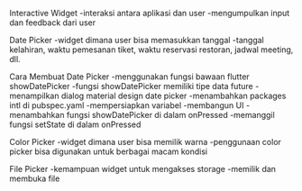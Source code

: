 Interactive Widget
-interaksi antara aplikasi dan user
-mengumpulkan input dan feedback dari user

Date Picker
-widget dimana user bisa memasukkan tanggal
-tanggal kelahiran, waktu pemesanan tiket, waktu reservasi restoran, jadwal meeting, dll.

Cara Membuat Date Picker
-menggunakan fungsi bawaan flutter showDatePicker
-fungsi showDatePicker memiliki tipe data future
-menampilkan dialog material design date picker
-menambahkan packages intl di pubspec.yaml
-mempersiapkan variabel
-membangun UI
-menambahkan fungsi showDatePicker di dalam onPressed
-memanggil fungsi setState di dalam onPressed

Color Picker
-widget dimana user bisa memilik warna
-penggunaan color picker bisa digunakan untuk berbagai macam kondisi

File Picker
-kemampuan widget untuk mengakses storage
-memilik dan membuka file
